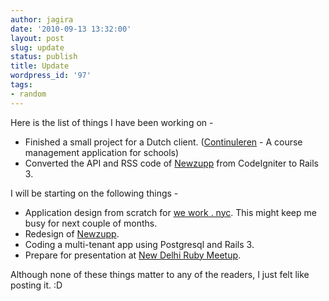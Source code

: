 ```yaml
---
author: jagira
date: '2010-09-13 13:32:00'
layout: post
slug: update
status: publish
title: Update
wordpress_id: '97'
tags:
- random
---
```


Here is the list of things I have been working on -

-   Finished a small project for a Dutch client.
    ([Continuleren](http://continuleren.nl/) - A course management
    application for schools)
-   Converted the API and RSS code of
    [Newzupp](http://www.newzupp.com) from CodeIgniter to Rails 3. 

I will be starting on the following things -

-   Application design from scratch for
    [we work . nyc](http://www.weworknyc.com/). This might keep me busy
    for next couple of months.
-   Redesign of [Newzupp](http://www.newzupp.com).
-   Coding a multi-tenant app using Postgresql and Rails 3.
-   Prepare for presentation at
    [New Delhi Ruby Meetup](http://www.meetup.com/delhi-ruby/).

Although none of these things matter to any of the readers, I just
felt like posting it. :D



